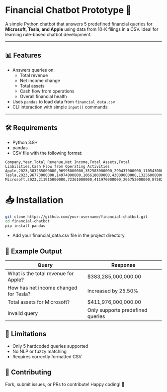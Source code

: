# Financial Chatbot Prototype 🚀

A simple Python chatbot that answers 5 predefined financial queries for **Microsoft, Tesla, and Apple** using data from 10-K filings in a CSV. Ideal for learning rule-based chatbot development.

---

## 📊 Features

- Answers queries on:
  - Total revenue
  - Net income change
  - Total assets
  - Cash flow from operations
  - Overall financial health
- Uses `pandas` to load data from `financial_data.csv`
- CLI interaction with simple `input()` commands

---

## 🛠️ Requirements

- Python 3.8+
- pandas
- CSV file with the following format:

```csv
Company,Year,Total Revenue,Net Income,Total Assets,Total Liabilities,Cash Flow from Operating Activities
Apple,2023,383285000000,96995000000,352583000000,290437000000,110543000000
Tesla,2023,96773000000,14974000000,106618000000,43009000000,13256000000
Microsoft,2023,211915000000,72361000000,411976000000,205753000000,87582000000
```

# 📥 Installation
```bash
git clone https://github.com/your-username/financial-chatbot.git
cd financial-chatbot
pip install pandas
```
- Add your financial_data.csv file in the project directory.


## 🧪 Example Output

| Query | Response |
|-------|----------|
| What is the total revenue for Apple? | $383,285,000,000.00 |
| How has net income changed for Tesla? | Increased by 25.50% |
| Total assets for Microsoft? | $411,976,000,000.00 |
| Invalid query | Only supports predefined queries |

## 🚫 Limitations
- Only 5 hardcoded queries supported
- No NLP or fuzzy matching
- Requires correctly formatted CSV

## 🤝 Contributing
Fork, submit issues, or PRs to contribute!
Happy coding! 🎉
